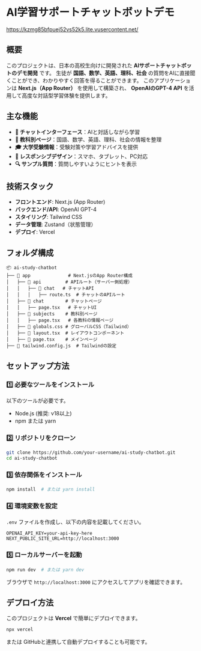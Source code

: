 
#  AI学習サポートチャットボットデモ

https://kzmg85bfpuej52vs52k5.lite.vusercontent.net/


##  概要
このプロジェクトは、日本の高校生向けに開発された **AIサポートチャットボットのデモ開発** です。
生徒が **国語、数学、英語、理科、社会** の質問をAIに直接聞くことができ、わかりやすく回答を得ることができます。
このアプリケーションは **Next.js（App Router）** を使用して構築され、 **OpenAIのGPT-4 API** を活用して高度な対話型学習体験を提供します。

##  主な機能
- **💬 チャットインターフェース**：AIと対話しながら学習
- **📖 教科別ページ**：国語、数学、英語、理科、社会の情報を整理
- **🎓 大学受験情報**：受験対策や学習アドバイスを提供
- **📱 レスポンシブデザイン**：スマホ、タブレット、PC対応
- **🔍 サンプル質問**：質問しやすいようにヒントを表示

##  技術スタック
- **フロントエンド**: Next.js (App Router)
- **バックエンド/API**: OpenAI GPT-4
- **スタイリング**: Tailwind CSS
- **データ管理**: Zustand（状態管理）
- **デプロイ**: Vercel

##  フォルダ構成
```
📦 ai-study-chatbot
├── 📂 app              # Next.jsのApp Router構成
│   ├── 📂 api         # APIルート（サーバー側処理）
│   │   ├── 📂 chat   # チャットAPI
│   │   │   ├── route.ts  # チャットのAPIルート
│   ├── 📂 chat        # チャットページ
│   │   ├── page.tsx   # チャットUI
│   ├── 📂 subjects    # 教科別ページ
│   │   ├── page.tsx   # 各教科の情報ページ
│   ├── 📜 globals.css # グローバルCSS（Tailwind）
│   ├── 📜 layout.tsx  # レイアウトコンポーネント
│   ├── 📜 page.tsx    # メインページ
├── 📜 tailwind.config.js  # Tailwindの設定

```

##  セットアップ方法
### 1️⃣ 必要なツールをインストール
以下のツールが必要です。
- Node.js (推奨: v18以上)
- npm または yarn

### 2️⃣ リポジトリをクローン
```sh
git clone https://github.com/your-username/ai-study-chatbot.git
cd ai-study-chatbot
```

### 3️⃣ 依存関係をインストール
```sh
npm install  # または yarn install
```

### 4️⃣ 環境変数を設定
`.env` ファイルを作成し、以下の内容を記載してください。
```
OPENAI_API_KEY=your-api-key-here
NEXT_PUBLIC_SITE_URL=http://localhost:3000
```

### 5️⃣ ローカルサーバーを起動
```sh
npm run dev  # または yarn dev
```
ブラウザで `http://localhost:3000` にアクセスしてアプリを確認できます。

##  デプロイ方法
このプロジェクトは **Vercel** で簡単にデプロイできます。
```sh
npx vercel
```
または GitHubと連携して自動デプロイすることも可能です。



